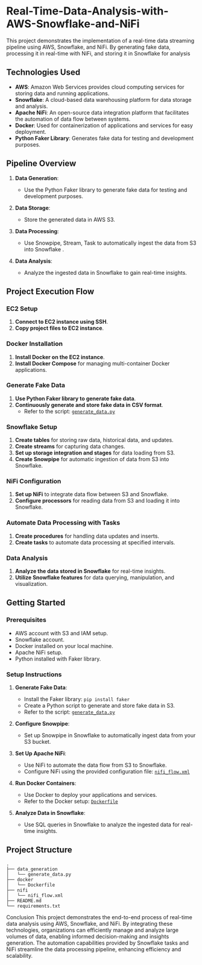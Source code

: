 # Real-Time-Data-Analysis-with-AWS-Snowflake-and-NiFi
This project demonstrates the implementation of a real-time data streaming pipeline using AWS, Snowflake, and NiFi. By generating fake data, processing it in real-time with NiFi, and storing it in Snowflake for analysis


## Technologies Used

- **AWS**: Amazon Web Services provides cloud computing services for storing data and running applications.
- **Snowflake**: A cloud-based data warehousing platform for data storage and analysis.
- **Apache NiFi**: An open-source data integration platform that facilitates the automation of data flow between systems.
- **Docker**: Used for containerization of applications and services for easy deployment.
- **Python Faker Library**: Generates fake data for testing and development purposes.

## Pipeline Overview

1. **Data Generation**:
   - Use the Python Faker library to generate fake data for testing and development purposes.
   
2. **Data Storage**:
   - Store the generated data in AWS S3.
   
3. **Data Processing**:
   - Use Snowpipe, Stream, Task to automatically ingest the data from S3 into Snowflake .
   
4. **Data Analysis**:
   - Analyze the ingested data in Snowflake to gain real-time insights.


## Project Execution Flow

### EC2 Setup

1. **Connect to EC2 instance using SSH**.
2. **Copy project files to EC2 instance**.

### Docker Installation

1. **Install Docker on the EC2 instance**.
2. **Install Docker Compose** for managing multi-container Docker applications.

### Generate Fake Data

1. **Use Python Faker library to generate fake data**.
2. **Continuously generate and store fake data in CSV format**.
    - Refer to the script: [`generate_data.py`](./data_generation/generate_data.py)

### Snowflake Setup

1. **Create tables** for storing raw data, historical data, and updates.
2. **Create streams** for capturing data changes.
3. **Set up storage integration and stages** for data loading from S3.
4. **Create Snowpipe** for automatic ingestion of data from S3 into Snowflake.

### NiFi Configuration

1. **Set up NiFi** to integrate data flow between S3 and Snowflake.
2. **Configure processors** for reading data from S3 and loading it into Snowflake.

### Automate Data Processing with Tasks

1. **Create procedures** for handling data updates and inserts.
2. **Create tasks** to automate data processing at specified intervals.

### Data Analysis

1. **Analyze the data stored in Snowflake** for real-time insights.
2. **Utilize Snowflake features** for data querying, manipulation, and visualization.

## Getting Started

### Prerequisites

- AWS account with S3 and IAM setup.
- Snowflake account.
- Docker installed on your local machine.
- Apache NiFi setup.
- Python installed with Faker library.

### Setup Instructions

1. **Generate Fake Data**:
   - Install the Faker library: `pip install faker`
   - Create a Python script to generate and store fake data in S3.
   - Refer to the script: [`generate_data.py`](./data_generation/generate_data.py)

2. **Configure Snowpipe**:
   - Set up Snowpipe in Snowflake to automatically ingest data from your S3 bucket.

3. **Set Up Apache NiFi**:
   - Use NiFi to automate the data flow from S3 to Snowflake.
   - Configure NiFi using the provided configuration file: [`nifi_flow.xml`](./nifi/nifi_flow.xml)

4. **Run Docker Containers**:
   - Use Docker to deploy your applications and services.
   - Refer to the Docker setup: [`Dockerfile`](./docker/Dockerfile)

5. **Analyze Data in Snowflake**:
   - Use SQL queries in Snowflake to analyze the ingested data for real-time insights.

## Project Structure

```plaintext
.
├── data_generation
│   └── generate_data.py
├── docker
│   └── Dockerfile
├── nifi
│   └── nifi_flow.xml
├── README.md
└── requirements.txt
```

Conclusion
This project demonstrates the end-to-end process of real-time data analysis using AWS, Snowflake, and NiFi. By integrating these technologies, organizations can efficiently manage and analyze large volumes of data, enabling informed decision-making and insights generation. The automation capabilities provided by Snowflake tasks and NiFi streamline the data processing pipeline, enhancing efficiency and scalability.
